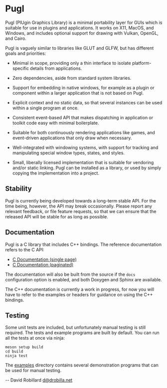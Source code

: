 Pugl
====

Pugl (PlUgin Graphics Library) is a minimal portability layer for GUIs which is
suitable for use in plugins and applications.  It works on X11, MacOS, and
Windows, and includes optional support for drawing with Vulkan, OpenGL, and
Cairo.

Pugl is vaguely similar to libraries like GLUT and GLFW, but has different
goals and priorities:

 * Minimal in scope, providing only a thin interface to isolate
   platform-specific details from applications.

 * Zero dependencies, aside from standard system libraries.

 * Support for embedding in native windows, for example as a plugin or
   component within a larger application that is not based on Pugl.

 * Explicit context and no static data, so that several instances can be used
   within a single program at once.

 * Consistent event-based API that makes dispatching in application or toolkit
   code easy with minimal boilerplate.

 * Suitable for both continuously rendering applications like games, and
   event-driven applications that only draw when necessary.

 * Well-integrated with windowing systems, with support for tracking and
   manipulating special window types, states, and styles.

 * Small, liberally licensed implementation that is suitable for vendoring
   and/or static linking.  Pugl can be installed as a library, or used by
   simply copying the implementation into a project.

Stability
---------

Pugl is currently being developed towards a long-term stable API.  For the time
being, however, the API may break occasionally.  Please report any relevant
feedback, or file feature requests, so that we can ensure that the released API
will be stable for as long as possible.

Documentation
-------------

Pugl is a C library that includes C++ bindings.
The reference documentation refers to the C API:

 * [C Documentation (single page)](https://lv2.gitlab.io/pugl/c/singlehtml/)
 * [C Documentation (paginated)](https://lv2.gitlab.io/pugl/c/html/)

The documentation will also be built from the source if the `docs`
configuration option is enabled, and both Doxygen and Sphinx are available.

The C++ documentation is currently a work in progress, for now you will have to
refer to the examples or headers for guidance on using the C++ bindings.

Testing
-------

Some unit tests are included, but unfortunately manual testing is still
required.  The tests and example programs are built by default.  You can run
all the tests at once via ninja:

    meson setup build
    cd build
    ninja test

The [examples](examples) directory contains several demonstration programs that
can be used for manual testing.

 -- David Robillard <d@drobilla.net>

